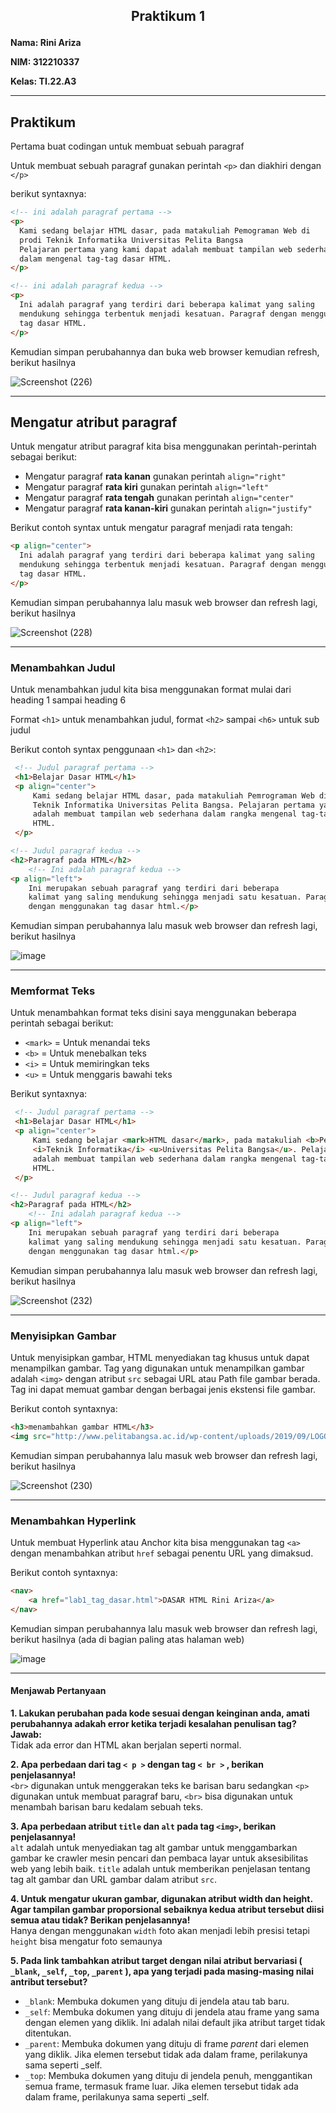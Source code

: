 <h2 <p align="center"><b>Praktikum 1</b></p></h2> 

**Nama: Rini Ariza**

**NIM: 312210337**

**Kelas: TI.22.A3**

---

## Praktikum
Pertama buat codingan untuk membuat sebuah paragraf

Untuk membuat sebuah paragraf gunakan perintah `<p>` dan diakhiri dengan `</p>` 

berikut syntaxnya:

```html
<!-- ini adalah paragraf pertama -->
<p>
  Kami sedang belajar HTML dasar, pada matakuliah Pemograman Web di
  prodi Teknik Informatika Universitas Pelita Bangsa
  Pelajaran pertama yang kami dapat adalah membuat tampilan web sederhana
  dalam mengenal tag-tag dasar HTML.
</p>

<!-- ini adalah paragraf kedua -->
<p>
  Ini adalah paragraf yang terdiri dari beberapa kalimat yang saling
  mendukung sehingga terbentuk menjadi kesatuan. Paragraf dengan menggunakan
  tag dasar HTML.
</p>
```

Kemudian simpan perubahannya dan buka web browser kemudian refresh, berikut hasilnya

![Screenshot (226)](https://github.com/rniarzz/Lab1Web/assets/115542704/67b90ab3-0347-4fa3-8b64-cb48e18397f1)

---

## Mengatur atribut paragraf

Untuk mengatur atribut paragraf kita bisa menggunakan perintah-perintah sebagai berikut:

- Mengatur paragraf **rata kanan** gunakan perintah `align="right"`
- Mengatur paragraf **rata kiri** gunakan perintah `align="left"`
- Mengatur paragraf **rata tengah** gunakan perintah `align="center"`
- Mengatur paragraf **rata kanan-kiri** gunakan perintah `align="justify"`

Berikut contoh syntax untuk mengatur paragraf menjadi rata tengah:

```html
<p align="center">
  Ini adalah paragraf yang terdiri dari beberapa kalimat yang saling
  mendukung sehingga terbentuk menjadi kesatuan. Paragraf dengan menggunakan
  tag dasar HTML.
</p>
```

Kemudian simpan perubahannya lalu masuk web browser dan refresh lagi, berikut hasilnya

![Screenshot (228)](https://github.com/rniarzz/Lab1Web/assets/115542704/bd79f905-f291-43a5-a293-04da759b4fe6)

---

### Menambahkan Judul 

Untuk menambahkan judul kita bisa menggunakan format mulai dari heading 1 sampai heading 6

Format `<h1>` untuk menambahkan judul, format `<h2>` sampai `<h6>` untuk sub judul

Berikut contoh syntax penggunaan `<h1>` dan `<h2>`:

```html
 <!-- Judul paragraf pertama -->
 <h1>Belajar Dasar HTML</h1>
 <p align="center">
     Kami sedang belajar HTML dasar, pada matakuliah Pemrograman Web di Prodi
     Teknik Informatika Universitas Pelita Bangsa. Pelajaran pertama yang kami dapat
     adalah membuat tampilan web sederhana dalam rangka mengenal tag-tag dasar
     HTML.
 </p>

<!-- Judul paragraf kedua -->
<h2>Paragraf pada HTML</h2>
    <!-- Ini adalah paragraf kedua -->
<p align="left">
    Ini merupakan sebuah paragraf yang terdiri dari beberapa
    kalimat yang saling mendukung sehingga menjadi satu kesatuan. Paragraf dibuat
    dengan menggunakan tag dasar html.</p>

```

Kemudian simpan perubahannya lalu masuk web browser dan refresh lagi, berikut hasilnya

![image](https://github.com/rniarzz/Lab1Web/assets/115542704/aaa22846-e963-449f-ab5a-ebbccc9754a1)

---

### Memformat Teks

Untuk menambahkan format teks disini saya menggunakan beberapa perintah sebagai berikut:
- `<mark>` = Untuk menandai teks
- `<b>` = Untuk menebalkan teks
- `<i>` = Untuk memiringkan teks
- `<u>` = Untuk menggaris bawahi teks

Berikut syntaxnya:

```html
 <!-- Judul paragraf pertama -->
 <h1>Belajar Dasar HTML</h1>
 <p align="center">
     Kami sedang belajar <mark>HTML dasar</mark>, pada matakuliah <b>Pemrograman Web</b> di Prodi
     <i>Teknik Informatika</i> <u>Universitas Pelita Bangsa</u>. Pelajaran pertama yang kami dapat
     adalah membuat tampilan web sederhana dalam rangka mengenal tag-tag dasar
     HTML.
 </p>

<!-- Judul paragraf kedua -->
<h2>Paragraf pada HTML</h2>
    <!-- Ini adalah paragraf kedua -->
<p align="left">
    Ini merupakan sebuah paragraf yang terdiri dari beberapa
    kalimat yang saling mendukung sehingga menjadi satu kesatuan. Paragraf dibuat
    dengan menggunakan tag dasar html.</p>

```

Kemudian simpan perubahannya lalu masuk web browser dan refresh lagi, berikut hasilnya

![Screenshot (232)](https://github.com/rniarzz/Lab1Web/assets/115542704/bde22741-18c6-4c34-a0b9-da38f3bae312)

---

### Menyisipkan Gambar

Untuk menyisipkan gambar, HTML menyediakan tag khusus untuk dapat menampilkan gambar. Tag yang digunakan untuk menampilkan gambar adalah `<img>` dengan atribut `src` sebagai URL atau Path file gambar berada. Tag ini dapat memuat gambar dengan berbagai jenis ekstensi file gambar.

Berikut contoh syntaxnya:

```html 
<h3>menambahkan gambar HTML</h3>
<img src="http://www.pelitabangsa.ac.id/wp-content/uploads/2019/09/LOGO_UPB_NEW-1.png" width="300">

```

Kemudian simpan perubahannya lalu masuk web browser dan refresh lagi, berikut hasilnya

![Screenshot (230)](https://github.com/rniarzz/Lab1Web/assets/115542704/b44072ac-fdf3-4d8e-ab01-0c1d8634edf6)

---

### Menambahkan Hyperlink

Untuk membuat Hyperlink atau Anchor kita bisa menggunakan tag `<a>` dengan menambahkan atribut `href` 
sebagai penentu URL yang dimaksud.

Berikut contoh syntaxnya:

```html
<nav>
    <a href="lab1_tag_dasar.html">DASAR HTML Rini Ariza</a>
</nav>
```

Kemudian simpan perubahannya lalu masuk web browser dan refresh lagi, berikut hasilnya (ada di bagian paling atas halaman web)

![image](https://github.com/rniarzz/Lab1Web/assets/115542704/e7204d60-af29-44fb-90b7-fa4a102116d6)

---

#### Menjawab Pertanyaan

<b>1. Lakukan perubahan pada kode sesuai dengan keinginan anda, amati perubahannya adakah error ketika terjadi kesalahan penulisan tag? </b> </br>
<b> Jawab: </b> </br>
</pre> Tidak ada error dan HTML akan berjalan seperti normal. </pre>

<b>2. Apa perbedaan dari tag ```< p >``` dengan tag ```< br >``` , berikan penjelasannya! </b> <br>
```<br>``` digunakan untuk menggerakan teks ke barisan baru sedangkan ```<p>``` digunakan untuk membuat paragraf baru, ```<br>``` bisa digunakan untuk menambah barisan baru kedalam sebuah teks.
<br>

<b>3. Apa perbedaan atribut ```title``` dan ```alt``` pada tag ```<img>```, berikan penjelasannya! </b> <br>
```alt``` adalah untuk menyediakan tag alt gambar untuk menggambarkan gambar ke crawler mesin pencari dan pembaca layar untuk aksesibilitas web yang lebih baik. ```title``` adalah untuk memberikan penjelasan tentang tag alt gambar dan URL gambar dalam atribut ```src```.
<br>

<b>4. Untuk mengatur ukuran gambar, digunakan atribut width dan height. Agar tampilan gambar
proporsional sebaiknya kedua atribut tersebut diisi semua atau tidak? Berikan penjelasannya! </b> <br>
Hanya dengan menggunakan ```width``` foto akan menjadi lebih presisi tetapi ```height``` bisa mengatur foto semaunya 
<br>

<b>5. Pada link tambahkan atribut target dengan nilai atribut bervariasi ( ```_blank```, ```_self```, ```_top```, ```_parent``` ), apa yang terjadi pada masing-masing nilai antribut tersebut? </b> <br>
- ```_blank```: Membuka dokumen yang dituju di jendela atau tab baru. 
- ```_self```: Membuka dokumen yang dituju di jendela atau frame yang sama dengan elemen yang diklik. Ini adalah nilai default jika atribut target tidak ditentukan. 
- ```_parent```: Membuka dokumen yang dituju di frame <i>parent</i> dari elemen yang diklik. Jika elemen tersebut tidak ada dalam frame, perilakunya sama seperti _self. 
- ```_top```: Membuka dokumen yang dituju di jendela penuh, menggantikan semua frame, termasuk frame luar. Jika elemen tersebut tidak ada dalam frame, perilakunya sama seperti _self. 



